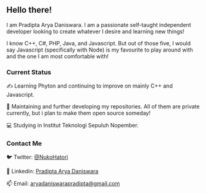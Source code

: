 ## Hello there!

I am Pradipta Arya Daniswara. I am a passionate self-taught independent developer looking to create whatever I desire and learning new things!

I know C++, C#, PHP, Java, and Javascript. But out of those five, I would say Javascript (specifically with Node) is my favourite to play around with and the one I am most comfortable with!

### Current Status

✍️ Learning Phyton and continuing to improve on mainly C++ and Javascript.

🔨 Maintaining and further developing my repositories. All of them are private currently, but i plan to make them open source someday!

💻 Studying in Institut Teknologi Sepuluh Nopember.

### Contact Me

🐦 Twitter: <a href="https://twitter.com/NukoHatori">@NukoHatori</a>

💼 Linkedin: <a href="https://www.linkedin.com/in/pradipta-arya-daniswara/">Pradipta Arya Daniswara</a>

📫 Email: <a href="mailto:aryadaniswarapradipta@gmail.com">aryadaniswarapradipta@gmail.com</a>
